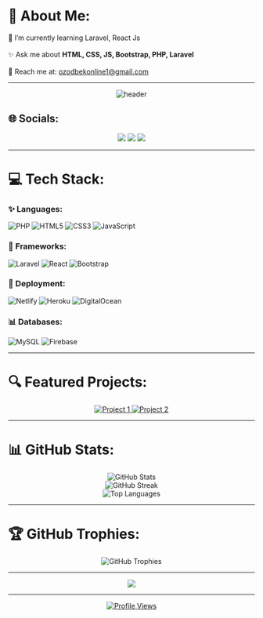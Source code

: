 # 💫 About Me:
🌱 I’m currently learning Laravel, React Js<br><br>✨ Ask me about **HTML, CSS, JS, Bootstrap, PHP, Laravel**<br><br>📧 Reach me at: ozodbekonline1@gmail.com

---

<p align="center">
  <img src="https://capsule-render.vercel.app/api?type=waving&color=0:ff7eb3,100:ff758c&height=200&section=header&text=Welcome%20to%20My%20Profile!&fontSize=40&fontColor=ffffff" alt="header" />
</p>

## 🌐 Socials:
<p align="center">
  <a href="https://discord.gg/ozodbek.online#6857"><img src="https://img.shields.io/badge/Discord-%237289DA.svg?logo=discord&logoColor=white" /></a>
  <a href="https://instagram.com/ozodbek.online"><img src="https://img.shields.io/badge/Instagram-%23E4405F.svg?logo=Instagram&logoColor=white" /></a>
  <a href="https://t.me/ozodbek_shodiboyev"><img src="https://img.shields.io/badge/Telegram-blue.svg?logo=telegram&logoColor=white" /></a>
</p>

---

# 💻 Tech Stack:
### ✨ Languages:
![PHP](https://img.shields.io/badge/PHP-777BB4?style=for-the-badge&logo=php&logoColor=white) ![HTML5](https://img.shields.io/badge/html5-%23E34F26.svg?style=for-the-badge&logo=html5&logoColor=white) ![CSS3](https://img.shields.io/badge/css3-%231572B6.svg?style=for-the-badge&logo=css3&logoColor=white) ![JavaScript](https://img.shields.io/badge/javascript-%23323330.svg?style=for-the-badge&logo=javascript&logoColor=%23F7DF1E)

### 🎨 Frameworks:
![Laravel](https://img.shields.io/badge/laravel-%23FF2D20.svg?style=for-the-badge&logo=laravel&logoColor=white) ![React](https://img.shields.io/badge/react-%2320232a.svg?style=for-the-badge&logo=react&logoColor=%2361DAFB) ![Bootstrap](https://img.shields.io/badge/bootstrap-%23563D7C.svg?style=for-the-badge&logo=bootstrap&logoColor=white)

### 🚀 Deployment:
![Netlify](https://img.shields.io/badge/netlify-%23000000.svg?style=for-the-badge&logo=netlify&logoColor=#00C7B7) ![Heroku](https://img.shields.io/badge/heroku-%23430098.svg?style=for-the-badge&logo=heroku&logoColor=white) ![DigitalOcean](https://img.shields.io/badge/DigitalOcean-%230167ff.svg?style=for-the-badge&logo=digitalOcean&logoColor=white)

### 📊 Databases:
![MySQL](https://img.shields.io/badge/mysql-%2300f.svg?style=for-the-badge&logo=mysql&logoColor=white) ![Firebase](https://img.shields.io/badge/firebase-%23039BE5.svg?style=for-the-badge&logo=firebase)

---

# 🔍 Featured Projects:
<p align="center">
  <a href="https://github.com/ozodbekshodiboyev/project1">
    <img src="https://github-readme-stats.vercel.app/api/pin/?username=ozodbekshodiboyev&repo=project1&theme=react" alt="Project 1" />
  </a>
  <a href="https://github.com/ozodbekshodiboyev/project2">
    <img src="https://github-readme-stats.vercel.app/api/pin/?username=ozodbekshodiboyev&repo=project2&theme=react" alt="Project 2" />
  </a>
</p>

---

# 📊 GitHub Stats:
<p align="center">
  <img src="https://github-readme-stats.vercel.app/api?username=ozodbekshodiboyev&theme=dark&hide_border=false&include_all_commits=false&count_private=false" alt="GitHub Stats" /><br/>
  <img src="https://github-readme-streak-stats.herokuapp.com/?user=ozodbekshodiboyev&theme=dark&hide_border=false" alt="GitHub Streak" /><br/>
  <img src="https://github-readme-stats.vercel.app/api/top-langs/?username=ozodbekshodiboyev&theme=dark&hide_border=false&include_all_commits=false&count_private=false&layout=compact" alt="Top Languages" />
</p>

---

# 🏆 GitHub Trophies:
<p align="center">
  <img src="https://github-profile-trophy.vercel.app/?username=ozodbekshodiboyev&theme=onedark&row=1&column=6" alt="GitHub Trophies" />
</p>

---

<p align="center">
  <img src="https://readme-typing-svg.herokuapp.com?font=Fira+Code&color=01F7F7&size=22&center=true&vCenter=true&width=500&lines=Thank+You+for+Visiting!;Feel+Free+to+Connect+%F0%9F%91%8D" />
</p>

---

<p align="center">
  <a href="https://visitcount.itsvg.in">
    <img src="https://visitcount.itsvg.in/api?id=ozodbekshodiboyev&icon=0&color=1" alt="Profile Views" />
  </a>
</p>
